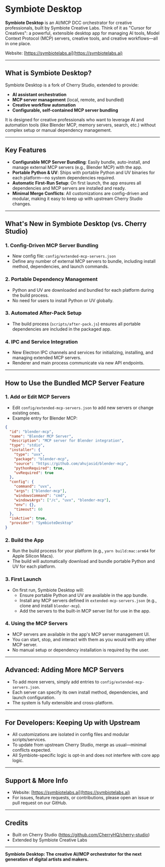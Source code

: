 # Symbiote Desktop

**Symbiote Desktop** is an AI/MCP DCC orchestrator for creative professionals, built by Symbiote Creative Labs. Think of it as "Cursor for Creatives": a powerful, extensible desktop app for managing AI tools, Model Context Protocol (MCP) servers, creative tools, and creative workflows—all in one place.

Website: [https://symbiotelabs.ai](https://symbiotelabs.ai)

---

## What is Symbiote Desktop?

Symbiote Desktop is a fork of Cherry Studio, extended to provide:
- **AI assistant orchestration**
- **MCP server management** (local, remote, and bundled)
- **Creative workflow automation**
- **Configurable, self-contained MCP server bundling**

It is designed for creative professionals who want to leverage AI and automation tools (like Blender MCP, memory servers, search, etc.) without complex setup or manual dependency management.

---

## Key Features

- **Configurable MCP Server Bundling**: Easily bundle, auto-install, and manage external MCP servers (e.g., Blender MCP) with the app.
- **Portable Python & UV**: Ships with portable Python and UV binaries for each platform—no system dependencies required.
- **Automatic First-Run Setup**: On first launch, the app ensures all dependencies and MCP servers are installed and ready.
- **Minimal Merge Conflicts**: All customizations are config-driven and modular, making it easy to keep up with upstream Cherry Studio changes.

---

## What's New in Symbiote Desktop (vs. Cherry Studio)

### 1. **Config-Driven MCP Server Bundling**
- New config file: `config/extended-mcp-servers.json`
- Define any number of external MCP servers to bundle, including install method, dependencies, and launch commands.

### 2. **Portable Dependency Management**
- Python and UV are downloaded and bundled for each platform during the build process.
- No need for users to install Python or UV globally.

### 3. **Automated After-Pack Setup**
- The build process (`scripts/after-pack.js`) ensures all portable dependencies are included in the packaged app.

### 4. **IPC and Service Integration**
- New Electron IPC channels and services for initializing, installing, and managing extended MCP servers.
- Renderer and main process communicate via new API endpoints.

---

## How to Use the Bundled MCP Server Feature

### 1. **Add or Edit MCP Servers**
- Edit `config/extended-mcp-servers.json` to add new servers or change existing ones.
- Example entry for Blender MCP:

```json
{
  "id": "blender-mcp",
  "name": "Blender MCP Server",
  "description": "MCP server for Blender integration",
  "type": "stdio",
  "installer": {
    "type": "uvx",
    "package": "blender-mcp",
    "source": "https://github.com/ahujasid/blender-mcp",
    "pythonRequired": true,
    "uvRequired": true
  },
  "config": {
    "command": "uvx",
    "args": ["blender-mcp"],
    "windowsCommand": "cmd",
    "windowsArgs": ["/c", "uvx", "blender-mcp"],
    "env": {},
    "timeout": 60
  },
  "isActive": true,
  "provider": "SymbioteDesktop"
}
```

### 2. **Build the App**
- Run the build process for your platform (e.g., `yarn build:mac:arm64` for Apple Silicon Macs).
- The build will automatically download and bundle portable Python and UV for each platform.

### 3. **First Launch**
- On first run, Symbiote Desktop will:
  - Ensure portable Python and UV are available in the app bundle.
  - Install any MCP servers defined in `extended-mcp-servers.json` (e.g., clone and install `blender-mcp`).
  - Add the servers to the built-in MCP server list for use in the app.

### 4. **Using the MCP Servers**
- MCP servers are available in the app's MCP server management UI.
- You can start, stop, and interact with them as you would with any other MCP server.
- No manual setup or dependency installation is required by the user.

---

## Advanced: Adding More MCP Servers

- To add more servers, simply add entries to `config/extended-mcp-servers.json`.
- Each server can specify its own install method, dependencies, and launch configuration.
- The system is fully extensible and cross-platform.

---

## For Developers: Keeping Up with Upstream

- All customizations are isolated in config files and modular scripts/services.
- To update from upstream Cherry Studio, merge as usual—minimal conflicts expected.
- All Symbiote-specific logic is opt-in and does not interfere with core app logic.

---

## Support & More Info

- Website: [https://symbiotelabs.ai](https://symbiotelabs.ai)
- For issues, feature requests, or contributions, please open an issue or pull request on our GitHub.

---

## Credits

- Built on Cherry Studio (https://github.com/CherryHQ/cherry-studio)
- Extended by Symbiote Creative Labs

---

**Symbiote Desktop: The creative AI/MCP orchestrator for the next generation of digital artists and makers.**
